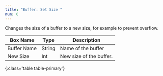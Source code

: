 ```yaml
---
title: "Buffer: Set Size "
num: 6
---
```


Changes the size of a buffer to a new size, for example to prevent overflow.

| Box Name | Type | Description | 
|-------|--------|--------
|Buffer Name	|String	| Name of the buffer
New Size | Int | New size of the buffer.
{:class='table table-primary'}










